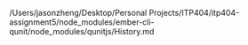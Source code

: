 /Users/jasonzheng/Desktop/Personal Projects/ITP404/itp404-assignment5/node_modules/ember-cli-qunit/node_modules/qunitjs/History.md
